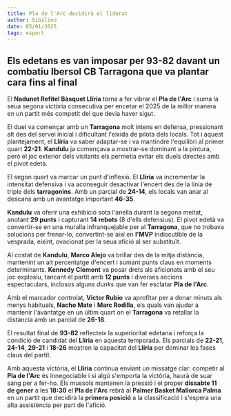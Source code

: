 ```yaml
---
title: Pla de l'Arc decidirà el liderat
author: Sibilino
date: 05/01/2025
tags: esport
---
```


## Els edetans es van imposar per 93-82 davant un combatiu Ibersol CB Tarragona que va plantar cara fins al final

El **Nadunet Refitel Bàsquet Llíria** torna a fer vibrar el **Pla de l'Arc** i suma la seua segona victòria consecutiva per encetar el 2025 de la millor manera en un partit més competit del que devia haver sigut.

El duel va començar amb un **Tarragona** molt intens en defensa, pressionant alt des del servei inicial i dificultant l'eixida de pilota dels locals. Tot i aquest plantejament, el **Llíria** va saber adaptar-se i va mantindre l'equilibri al primer quart **22-21**. **Kandulu** ja començava a mostrar-se dominant a la pintura, però el joc exterior dels visitants els permetia evitar els duels directes amb el pivot edetà.

El segon quart va marcar un punt d'inflexió. El **Llíria** va incrementar la intensitat defensiva i va aconseguir desactivar l'encert des de la línia de triple dels **tarragonins**. Amb un parcial de **24-14**, els locals van anar al descans amb un avantatge important **46-35**.

**Kandulu** va oferir una exhibició sota l'anella durant la segona meitat, anotant **29 punts** i capturant **14 rebots** (8 d'ells defensius). El pivot edetà va convertir-se en una muralla infranquejable per al **Tarragona**, que no trobava solucions per frenar-lo, convertint-se així en **l'MVP** indiscutible de la vesprada, eixint, ovacionat per la seua afició al ser substituït.

Al costat de **Kandulu**, **Marco Alejo** va brillar des de la mitja distància, mantenint un alt percentatge d'encert i sumant punts claus en moments determinants. **Kennedy Clement** va posar drets als aficionats amb el seu joc explosiu, tancant el partit amb **12 punts** i diverses accions espectaculars, inclosos alguns _dunks_ que van fer esclatar **Pla de l'Arc**.

Amb el marcador controlat, **Víctor Rubio** va aprofitar per a donar minuts als menys habituals, **Nacho Mate** i **Marc Rodilla**, els quals van ajudar a mantenir l'avantatge en un últim quart on el **Tarragona** va retallar la distància amb un parcial de **26-18**.

El resultat final de **93-82** reflecteix la superioritat edetana i reforça la condició de candidat del **Llíria** en aquesta temporada. Els parcials de **22-21**, **24-14**, **29-21** i **18-26** mostren la capacitat del **Llíria** per dominar les fases claus del partit.

Amb aquesta victòria, el **Llíria** continua enviant un missatge clar: competir al **Pla de l'Arc** és innegociable i si algú s'emporta la victòria, haurà de suar sang per a fer-ho. Els mussols mantenen la pressió i el proper **dissabte 11 de gener** a les **18:30** el **Pla de l'Arc** rebrà al **Palmer Basket Mallorca Palma** en un partit que decidirà la **primera posició** a la classificació i s'espera una alta assistència per part de l'afició.